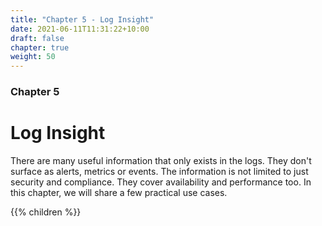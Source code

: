 ```yaml
---
title: "Chapter 5 - Log Insight"
date: 2021-06-11T11:31:22+10:00
draft: false
chapter: true
weight: 50
---
```


### Chapter 5
# Log Insight

There are many useful information that only exists in the logs. They don't surface as alerts, metrics or events. The information is not limited to just security and compliance. They cover availability and performance too. In this chapter, we will share a few practical use cases.

{{% children %}}
